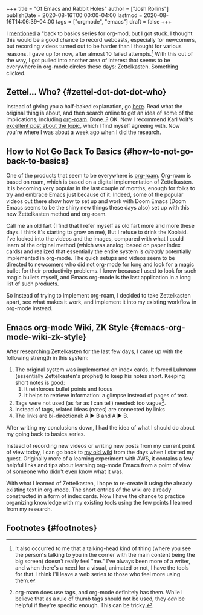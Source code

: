 +++
title = "Of Emacs and Rabbit Holes"
author = ["Josh Rollins"]
publishDate = 2020-08-16T00:00:00-04:00
lastmod = 2020-08-16T14:06:39-04:00
tags = ["orgmode", "emacs"]
draft = false
+++

I [mentioned](https://joshrollinswrites.com/help-desk-head-desk/2020-07-16/) a "back to basics series for org-mod, but I got stuck. I thought this would be a good chance to record webcasts, especially for newcomers, but recording videos turned out to be harder than I thought for various reasons. I gave up for now, after almost 10 failed attempts.[^fn:1] With this out of the way, I got pulled into another area of interest that seems to be everywhere in org-mode circles these days: Zettelkasten. Something clicked.

<!--more-->


## Zettel... Who? {#zettel-dot-dot-dot-who}

Instead of giving you a half-baked explanation, go [here](https://en.wikipedia.org/wiki/Zettelkasten). Read what the original thing is about, and then search online to get an idea of some of the implications, including [org-roam](https://github.com/org-roam/org-roam#start-of-content). Done..? OK. Now I recommend Karl Voit's [excellent post about the topic](https://karl-voit.at/2020/06/14/Zettelkasten-concerns/), which I find myself agreeing with. Now you're where I was about a week ago when I did the research.


## How to Not Go Back To Basics {#how-to-not-go-back-to-basics}

One of the products that seem to be everywhere is [org-roam](https://github.com/org-roam/org-roam). Org-roam is based on roam, which is based on a digital implementation of Zettelkasten. It is becoming very popular in the last couple of months, enough for folks to try and embrace Emacs just because of it. Indeed, some of the popular videos out there show how to set up and work with Doom Emacs (Doom Emacs seems to be the shiny new things these days also) set up with this new Zettelkasten method and org-roam.

Call me an old fart (I find that I refer myself as old fart more and more these days. I think it's starting to grow on me), But I refuse to drink the Koolaid. I've looked into the videos and the images, compared with what I could learn of the original method (which was analog: based on paper index cards) and realized that essentially the entire system is _already_ potentially implemented in org-mode. The quick setups and videos seem to be directed to newcomers who did not org-mode for long and look for a magic bullet for their productivity problems. I know because I used to look for such magic bullets myself, and Emacs org-mode is the last application in a long list of such products.

So instead of trying to implement org-roam, I decided to take Zettelkasten apart, see what makes it work, and implement it into my existing workflow in org-mode instead.


## Emacs org-mode Wiki, ZK Style {#emacs-org-mode-wiki-zk-style}

After researching Zettelkasten for the last few days, I came up with the following strength in this system:

1.  The original system was implemented on index cards. It forced Luhmann (essentially Zettelkasten's prophet) to keep his notes short. Keeping short notes is good:
    1.  It reinforces bullet points and focus
    2.  It helps to retrieve information: a glimpse instead of pages of text.
2.  Tags were not used (as far as I can tell) needed: too vague[^fn:2].
3.  Instead of tags, related ideas (notes) are connected by links
4.  The links are bi-directional: A ► B and A ► B.

After writing my conclusions down, I had the idea of what I should do about my going back to basics series.

Instead of recording new videos or writing new posts from my current point of view today, I can go back to [my old wiki](http://helpdeskheadesk.net/) from the days when I started my quest. Originally more of a learning experiment with AWS, it contains a few helpful links and tips about learning org-mode Emacs from a point of view of someone who didn't even know what it was.

With what I learned of Zettelkasten, I hope to re-create it using the already existing text in org-mode. The short entries of the wiki are already constructed in a form of index cards. Now I have the chance to practice organizing knowledge with my existing tools using the few points I learned from my research.


## Footnotes {#footnotes}

[^fn:1]: It also occurred to me that a talking-head kind of thing (where you see the person's talking to you in the corner with the main content being the big screen) doesn't really feel "me." I've always been more of a writer, and when there's a need for a visual, animated or not, I have the tools for that. I think I'll leave a web series to those who feel more using them.
[^fn:2]: org-roam does use tags, and org-mode definitely has them. While I believe that as a rule of thumb tags should not be used, they _can_ be helpful if they're specific enough. This can be tricky.